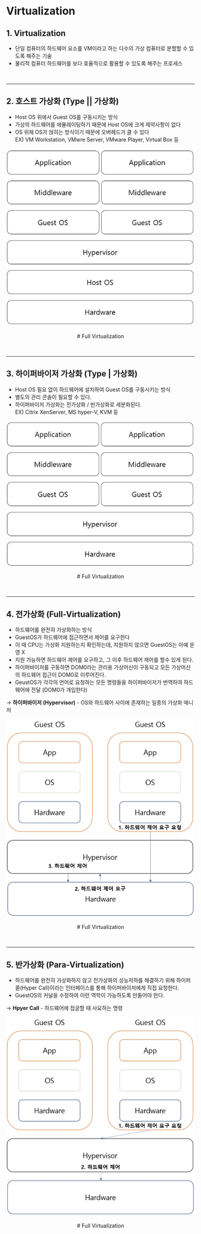 # Virtualization
## **1. Virtualization**
* 단일 컴퓨터의 하드웨어 요소를 VM이라고 하는 다수의 가상 컴퓨터로 분할할 수 있도록 해주는 기술
* 물리적 컴퓨터 하드웨어를 보다 효율적으로 활용할 수 있도록 해주는 프로세스

<br>

***

## **2. 호스트 가상화 (Type || 가상화)**
* Host OS 위에서 Guest OS를 구동시키는 방식
* 가상의 하드웨어를 에뮬레이팅하기 때문에 Host OS에 크게 제약사항이 없다
* OS 위체 OS가 얹히는 방식이기 때문에 오버헤드가 클 수 있다<br>
EX) VM Workstation, VMwre Server, VMware Player, Virtual Box 등

<p align = "center">
    <img src="Pictures\Host Virtualization.jpg">
    </p>
    <p align = "center"> # Full Virtualization </p>


<br>

***

## **3. 하이퍼바이저 가상화 (Type | 가상화)**
* Host OS 필요 없이 하드웨어에 설치하여 Guest OS를 구동시키는 방식
* 별도의 관리 콘솔이 필요할 수 있다.
* 하이퍼바이저 가상화는 전가상화 / 반가상화로 세분화된다.<br>
EX) Citrix XenServer, MS hyper-V, KVM 등

<p align = "center">
    <img src="Pictures\Hpyervisor Virtualization.jpg">
    </p>
    <p align = "center"> # Full Virtualization </p>


<br>

***

## **4. 전가상화 (Full-Virtualization)**
* 하드웨어를 완전히 가상화하는 방식
* GuestOS가 하드웨어에 접근하면서 제어를 요구한다
* 이 때 CPU는 가상화 지원하는지 확인하는데, 지원하지 않으면 GuestOS는 아예 운영 X
* 지원 가능하면 하드웨어 제어를 요구하고, 그 이후 하드웨어 제어를 할수 있게 된다.
* 하이퍼바이저를 구동하면 DOM0라는 관리용 가상머신이 구동되고 모든 가상머신의 하드웨어 접근이 DOM0로 이루어진다.
* GeustOS가 각각의 언어로 요청하는 모든 명령들을 하이퍼바이저가 번역하여 하드웨어에 전달 (DOM0가 개입한다)

→ **하이퍼바이저 (Hypervisor)** - OS와 하드웨어 사이에 존재하는 일종의 가상화 매니저

<p align = "center">
    <img src="Pictures\Full Virtualization.jpg">
    </p>
    <p align = "center"> # Full Virtualization </p>

<br>

***

## **5. 반가상화 (Para-Virtualization)**
* 하드웨어를 완전히 가상화하지 않고 전가상화의 성능저하를 해결하기 위해 하이퍼콜(Hyper Call)이라는 인터페이스를 통해 하이퍼바이저에게 직접 요청한다.
* GuestOS의 커널을 수정하여 이런 역학이 가능하도록 만들어야 한다.

→ **Hpyer Call** - 하드웨어에 접글할 때 사요하는 명령
<p align = "center">
    <img src="Pictures\Para Virtualization.jpg">
    </p>
    <p align = "center"> # Full Virtualization </p>

<br>



